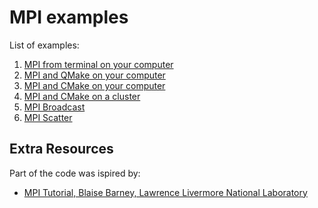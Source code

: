 # MPI examples

List of examples:

1. [MPI from terminal on your computer](./01-hello-MPI-terminal)
2. [MPI and QMake on your computer](./02-hello-MPI-qmake)
3. [MPI and CMake on your computer](./03-hello-MPI-cmake)
4. [MPI and CMake on a cluster](./05-hello-MPI-cluster)
5. [MPI Broadcast](./10-broadcast)
6. [MPI Scatter](./11-scatter)

## Extra Resources
Part of the code was ispired by:
 * [MPI Tutorial, Blaise Barney, Lawrence Livermore National Laboratory](https://computing.llnl.gov/tutorials/mpi)


